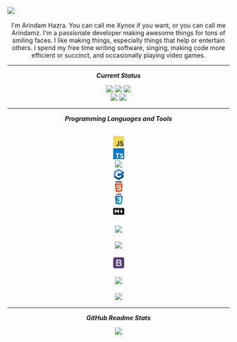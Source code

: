 <!--Copyright 2019 Arindam Hazra aka Xynox <https://arindamz.github.io/>

Licensed under the Apache License, Version 2.0(the "License");
you may not use this file except in compliance with the License.
You may obtain a copy of the License at

http://www.apache.org/licenses/LICENSE-2.0

Unless required by applicable law or agreed to in writing, software
distributed under the License is distributed on an "AS IS" BASIS,
    WITHOUT WARRANTIES OR CONDITIONS OF ANY KIND, either express or implied.
    See the License for the specific language governing permissions and
limitations under the License.
-->

[<img src="https://cdn.discordapp.com/attachments/638624243390611466/735122949832704040/xynox-banner.png">](https://arindamz.github.io/)

<div align = "center">

I'm Arindam Hazra. You can call me Xynox if you want, or you can call me Arindamz. I'm a passionate developer making awesome things for tons of smiling faces. I like making things, especially things that help or entertain others. I spend my free time writing software, singing, making code more efficient or succinct, and occasionally playing video games.

<hr>

<!--Current Status-->

<b> <i> Current Status </i> </b>

<img src = "https://komarev.com/ghpvc/?username=XynoxTheDev&style=flat-square">
<img src = "https://img.shields.io/endpoint?label=Status&url=https://dev.discordprofiles.me/api/badge/status/594853883742912512?simple=true&logo=discord&logoColor=white&color=43B581&style=flat-square">
<img src = "https://img.shields.io/endpoint?label=Playing&url=https://dev.discordprofiles.me/api/badge/playing/594853883742912512?vscode=false&logo=nintendo-switch&color=8A96E9&style=flat-square">
<br>
<img src = "https://img.shields.io/endpoint?url=https://dev.discordprofiles.me/api/badge/vscode/594853883742912512&style=flat-square">
<img src = "https://img.shields.io/endpoint?url=https://dev.discordprofiles.me/api/badge/spotify/594853883742912512&style=flat-square">

<hr>

<!--Programming lanuages and tools-->

<b> <i> Programming Languages and Tools </b> </i>

<code>
<img width="25px" src="https://raw.githubusercontent.com/github/explore/80688e429a7d4ef2fca1e82350fe8e3517d3494d/topics/javascript/javascript.png">
</code>
<code><img width="25px" src="https://raw.githubusercontent.com/github/explore/80688e429a7d4ef2fca1e82350fe8e3517d3494d/topics/typescript/typescript.png">
</code>
<code><img width="25px" src="https://cdn.discordapp.com/emojis/230394175080628234.png?v=1">
</code>
<code><img width="25px" src="https://raw.githubusercontent.com/github/explore/80688e429a7d4ef2fca1e82350fe8e3517d3494d/topics/cpp/cpp.png">
</code>
<code><img width="25px" src="https://raw.githubusercontent.com/github/explore/80688e429a7d4ef2fca1e82350fe8e3517d3494d/topics/html/html.png">
</code>
<code><img width="25px" src="https://raw.githubusercontent.com/github/explore/80688e429a7d4ef2fca1e82350fe8e3517d3494d/topics/css/css.png">
</code>
<code><img width="25px" src="https://raw.githubusercontent.com/github/explore/80688e429a7d4ef2fca1e82350fe8e3517d3494d/topics/markdown/markdown.png">
</code>
<code>
<img width="25px" src="https://cdn.discordapp.com/emojis/740222847586271383.png?v=1">
</code>
<code>
<img width="25px" src="https://cdn.discordapp.com/emojis/761974754122924054.gif?v=1">
</code>
<code>
<img width="25px" src="https://raw.githubusercontent.com/github/explore/80688e429a7d4ef2fca1e82350fe8e3517d3494d/topics/bootstrap/bootstrap.png">
</code>
<code>
<img width="25px" src="https://cdn.discordapp.com/attachments/748808131865215004/772148850873335808/68747470733a2f2f33396e74627236672e6d656469612e7a65737479696f2e636f6d2f62756c6d612d6c6f676f2e66316362.png">
</code>
<code>
<img width="25px" src="https://cdn.discordapp.com/attachments/748808131865215004/772150093624508436/code512.png">
</code>

<hr>

<!--Github Readme Stats-->

<b> <i> GitHub Readme Stats </i> </b>

<img src = "https://github-readme-stats.vercel.app/api?username=XynoxTheDev&include_all_commits=true&show_icons=true&hide_border=true&hide_title=true&count_private=true&title_color=000000&icon_color=000000&text_color=000000&bg_color=ffffff">
</div>
